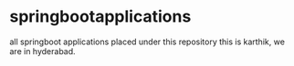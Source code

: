 # springbootapplications
all springboot applications placed under this repository
this is karthik, we are in hyderabad.

